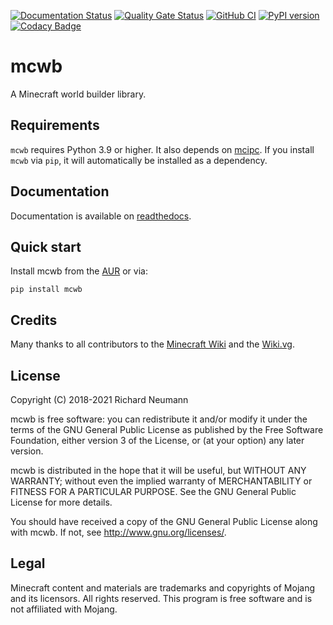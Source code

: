 [![Documentation Status](https://readthedocs.org/projects/mcwb/badge/?version=latest)](https://mcwb.readthedocs.io/en/latest/?badge=latest)
[![Quality Gate Status](https://sonarcloud.io/api/project_badges/measure?project=mctools_mcwb&metric=alert_status)](https://sonarcloud.io/summary/new_code?id=mctools_mcwb)
[![GitHub CI](https://github.com/conqp/mcwb/actions/workflows/code.yml/badge.svg)](https://github.com/conqp/mcwb/actions/workflows/code.yml) [![PyPI version](https://badge.fury.io/py/mcwb.svg)](https://badge.fury.io/py/mcwb)
[![Codacy Badge](https://app.codacy.com/project/badge/Grade/f371a10591e6412a8009591e1bab74d5)](https://www.codacy.com/gh/gilesknap/mcwb/dashboard?utm_source=github.com&amp;utm_medium=referral&amp;utm_content=gilesknap/mcwb&amp;utm_campaign=Badge_Grade)
# mcwb
A Minecraft world builder library.

## Requirements
`mcwb` requires Python 3.9 or higher. It also depends on [mcipc](https://github.com/conqp/mcipc).
If you install `mcwb` via `pip`, it will automatically be installed as a dependency.

## Documentation
Documentation is available on [readthedocs](https://mcwb.readthedocs.io/en/latest).

## Quick start

Install mcwb from the [AUR](https://aur.archlinux.org/packages/python-mcwb/) or via:

    pip install mcwb

## Credits
Many thanks to all contributors to the [Minecraft Wiki](https://minecraft.gamepedia.com/) and the [Wiki.vg](https://wiki.vg/Main_Page).

## License
Copyright (C) 2018-2021 Richard Neumann <mail at richard dash neumann period de>

mcwb is free software: you can redistribute it and/or modify
it under the terms of the GNU General Public License as published by
the Free Software Foundation, either version 3 of the License, or
(at your option) any later version.

mcwb is distributed in the hope that it will be useful,
but WITHOUT ANY WARRANTY; without even the implied warranty of
MERCHANTABILITY or FITNESS FOR A PARTICULAR PURPOSE.  See the
GNU General Public License for more details.

You should have received a copy of the GNU General Public License
along with mcwb.  If not, see <http://www.gnu.org/licenses/>.

## Legal
Minecraft content and materials are trademarks and copyrights of
Mojang and its licensors. All rights reserved.
This program is free software and is not affiliated with Mojang.
